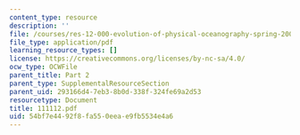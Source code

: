 ```yaml
---
content_type: resource
description: ''
file: /courses/res-12-000-evolution-of-physical-oceanography-spring-2007/54bf7e4492f8fa550eeae9fb5534e4a6_111112.pdf
file_type: application/pdf
learning_resource_types: []
license: https://creativecommons.org/licenses/by-nc-sa/4.0/
ocw_type: OCWFile
parent_title: Part 2
parent_type: SupplementalResourceSection
parent_uid: 293166d4-7eb3-8b0d-338f-324fe69a2d53
resourcetype: Document
title: 111112.pdf
uid: 54bf7e44-92f8-fa55-0eea-e9fb5534e4a6
---
```

